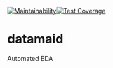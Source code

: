 [![Maintainability](https://api.codeclimate.com/v1/badges/ff661ec14675cc715ad6/maintainability)](https://codeclimate.com/github/max-graham/datamaid/maintainability)[![Test Coverage](https://api.codeclimate.com/v1/badges/ff661ec14675cc715ad6/test_coverage)](https://codeclimate.com/github/max-graham/datamaid/test_coverage)
# datamaid
Automated EDA
